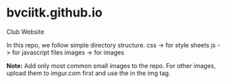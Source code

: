 # bvciitk.github.io
Club Website

In this repo, we follow simple directory structure.
css 	-> for style sheets
js 		-> for javascript files
images  -> for images

**Note:** Add only most common small images to the repo.
For other images, upload them to imgur.com first and use the in the img tag. 